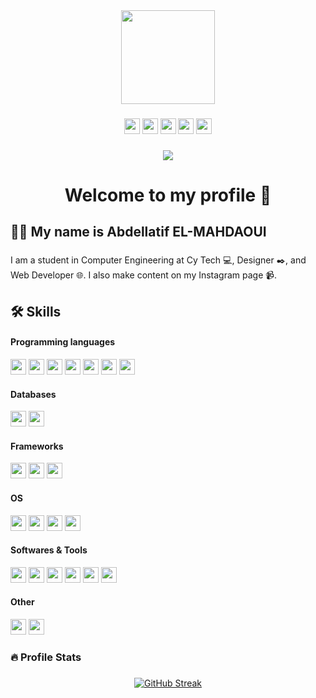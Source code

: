 <div align="center">
  <img height="150" src="https://mir-s3-cdn-cf.behance.net/project_modules/max_1200/06f21a161921919.63cd7887d0a70.gif"  />
</div>

###

<div align="center">
  <img src="https://img.shields.io/static/v1?message=LinkedIn&logo=linkedin&label=&color=0077B5&logoColor=white&labelColor=&style=for-the-badge" height="25" alt="" />
  <img src="https://img.shields.io/static/v1?message=Behance&logo=behance&label=&color=053eff&logoColor=white&labelColor=&style=for-the-badge" height="25" alt=""/>
  <img src="https://img.shields.io/static/v1?message=Discord&logo=discord&label=&color=7289d9&logoColor=white&labelColor=&style=for-the-badge" height="25" alt="" />
  <img src="https://img.shields.io/static/v1?message=Instagram&logo=instagram&label=&color=d62976&logoColor=white&labelColor=&style=for-the-badge" height="25" alt=""/>
  <img src="https://img.shields.io/static/v1?message=Youtube&logo=youtube&label=&color=FF0000&logoColor=white&labelColor=&style=for-the-badge" height="25" alt="" />
</div>

###

<div align="center">
  <img src="https://visitor-badge.laobi.icu/badge?page_id=abdemeh.abdemeh.&"  />
</div>

###

<h1 align="center">Welcome to my profile 👋</h1>

###

<h2 align="left">👩‍💻  My name is Abdellatif EL-MAHDAOUI</h2>

###

<p align="left">I am a student in Computer Engineering at Cy Tech 💻, Designer ✒️, and Web Developer 🌐. I also make content on my Instagram page 📹.<br></p>

###

<h2 align="left">🛠 Skills</h2>
<h4 align="left">Programming languages</h4>

<div align="left">
  <img src="https://img.shields.io/static/v1?message=JS&logo=javascript&label=&color=212121&logoColor=f0db4f&labelColor=&style=for-the-badge" height="25" alt="" />
  <img src="https://img.shields.io/static/v1?message=PHP&logo=php&label=&color=777BB4&logoColor=white&labelColor=&style=for-the-badge" height="25" alt="" />
  <img src="https://img.shields.io/static/v1?message=C&logo=c&label=&color=3949AB&logoColor=white&labelColor=&style=for-the-badge" height="25" alt="" />
  <img src="https://img.shields.io/static/v1?message=C%2B%2B&logo=c%2B%2B&label=&color=00589C&logoColor=white&labelColor=&style=for-the-badge" height="25" alt="" />
  <img src="https://img.shields.io/static/v1?message=C%23&logo=csharp&label=&color=684D95&logoColor=white&labelColor=&style=for-the-badge" height="25" alt="" />
  <img src="https://img.shields.io/static/v1?message=JAVA&logo=openjdk&label=&color=f89820&logoColor=white&labelColor=&style=for-the-badge" height="25" alt="" />
  <img src="https://img.shields.io/static/v1?message=PYTHON&logo=python&label=&color=3776AB&logoColor=ffde57&labelColor=&style=for-the-badge" height="25" alt="" />
</div>

<h4 align="left">Databases</h4>
<div align="left">
  <img src="https://img.shields.io/static/v1?message=MySQL&logo=mysql&label=&color=4479A1&logoColor=white&labelColor=&style=for-the-badge" height="25" alt="" />
  <img src="https://img.shields.io/static/v1?message=Oracle&logo=oracle&label=&color=F80000&logoColor=white&labelColor=&style=for-the-badge" height="25" alt="" />
</div>

<h4 align="left">Frameworks</h4>
<div align="left">
  <img src="https://img.shields.io/static/v1?message=Electron&logo=electron&label=&color=2A2D38&logoColor=8ED0DE&labelColor=&style=for-the-badge" height="25" alt="" />
  <img src="https://img.shields.io/static/v1?message=Bootstrap&logo=bootstrap&label=&color=6610f2&logoColor=white&labelColor=&style=for-the-badge" height="25" alt="" />
  <img src="https://img.shields.io/static/v1?message=Tailwind&logo=tailwindcss&label=&color=3EBFF8&logoColor=white&labelColor=&style=for-the-badge" height="25" alt="" />
</div>

<h4 align="left">OS</h4>
<div align="left">
  <img src="https://img.shields.io/static/v1?message=Linux&logo=linux&label=&color=F0B910&logoColor=323330&labelColor=&style=for-the-badge" height="25" alt="" />
  <img src="https://img.shields.io/static/v1?message=Windows&logo=windows&label=&color=0074CD&logoColor=white&labelColor=&style=for-the-badge" height="25" alt="" />
  <img src="https://img.shields.io/static/v1?message=Android&logo=android&label=&color=75BC54&logoColor=white&labelColor=&style=for-the-badge" height="25" alt="" />
  <img src="https://img.shields.io/static/v1?message=MacOS&logo=macos&label=&color=212121&logoColor=white&labelColor=&style=for-the-badge" height="25" alt="" />
</div>

<h4 align="left">Softwares & Tools</h4>
<div align="left">
  <img src="https://img.shields.io/static/v1?message=VS Code&logo=visual-studio-code&label=&color=212121&logoColor=22A7EA&labelColor=&style=for-the-badge" height="25" alt="" />
  <img src="https://img.shields.io/static/v1?message=Git&logo=git&label=&color=402E00&logoColor=E84D31&labelColor=&style=for-the-badge" height="25" alt="" />
  <img src="https://img.shields.io/static/v1?message=Photoshop&logo=adobephotoshop&label=&color=001D34&logoColor=2FA3F7&labelColor=&style=for-the-badge" height="25" alt="" />
  <img src="https://img.shields.io/static/v1?message=Illustrator&logo=adobeillustrator&label=&color=310000&logoColor=F79500&labelColor=&style=for-the-badge" height="25" alt="" />
  <img src="https://img.shields.io/static/v1?message=Premiere Pro&logo=adobepremierepro&label=&color=000058&logoColor=8D8DEB&labelColor=&style=for-the-badge" height="25" alt="" />
  <img src="https://img.shields.io/static/v1?message=After Effects&logo=adobeaftereffects&label=&color=000058&logoColor=9494F7&labelColor=&style=for-the-badge" height="25" alt="" />
</div>

<h4 align="left">Other</h4>
<div align="left">
  <img src="https://img.shields.io/static/v1?message=HTML&logo=html5&label=&color=E34F26&logoColor=white&labelColor=&style=for-the-badge" height="25" alt="" />
  <img src="https://img.shields.io/static/v1?message=CSS&logo=css3&label=&color=1572B6&logoColor=white&labelColor=&style=for-the-badge" height="25" alt="" />
</div>

###

<h3 align="left">🔥 Profile Stats</h3>

###

<div align="center">
  <a href="https://git.io/streak-stats"><img src="https://streak-stats.demolab.com?user=abdemeh&theme=transparent&hide_border=true&border_radius=0&card_width=900" alt="GitHub Streak" /></a>
</div>

###
